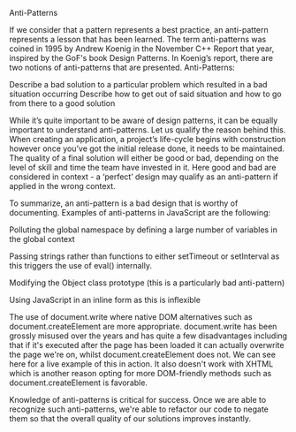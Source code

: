 Anti-Patterns

If we consider that a pattern represents a best practice, an anti-pattern represents a lesson that has been learned. The term anti-patterns was coined in 1995 by Andrew Koenig in the November C++ Report that year, inspired by the GoF's book Design Patterns. In Koenig’s report, there are two notions of anti-patterns that are presented. Anti-Patterns:

Describe a bad solution to a particular problem which resulted in a bad situation occurring
Describe how to get out of said situation and how to go from there to a good solution

While it’s quite important to be aware of design patterns, it can be equally important to understand anti-patterns. Let us qualify the reason behind this. When creating an application, a project’s life-cycle begins with construction however once you’ve got the initial release done, it needs to be maintained. The quality of a final solution will either be good or bad, depending on the level of skill and time the team have invested in it. Here good and bad are considered in context - a ‘perfect’ design may qualify as an anti-pattern if applied in the wrong context.

To summarize, an anti-pattern is a bad design that is worthy of documenting. Examples of anti-patterns in JavaScript are the following:

Polluting the global namespace by defining a large number of variables in the global context

Passing strings rather than functions to either setTimeout or setInterval as this triggers the use of eval() internally.

Modifying the Object class prototype (this is a particularly bad anti-pattern)

Using JavaScript in an inline form as this is inflexible

The use of document.write where native DOM alternatives such as document.createElement are more appropriate. document.write has been grossly misused over the years and has quite a few disadvantages including that if it's executed after the page has been loaded it can actually overwrite the page we're on, whilst document.createElement does not. We can see here for a live example of this in action. It also doesn't work with XHTML which is another reason opting for more DOM-friendly methods such as document.createElement is favorable.

Knowledge of anti-patterns is critical for success. Once we are able to recognize such anti-patterns, we're able to refactor our code to negate them so that the overall quality of our solutions improves instantly.
